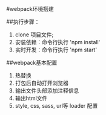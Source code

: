 #webpack环境搭建

##执行步骤：
1. clone 项目文件;
2. 安装依赖：命令行执行 'npm install'
3. 实时开发：命令行执行 'npm start'

##webpack基本配置
 1. 热替换
 2. 打包后自动打开浏览器
 3. 输出文件头部添加注释信息
 4. 输出html文件
 5. style, css, sass, url等 loader 配置
